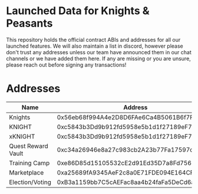 # Launched Data for Knights & Peasants  

This repository holds the official contract ABIs and addresses for all our launched features. We will also maintain a list in discord, however please don't trust any addresses unless our team have announced them in our chat channels or we have added them here. If any are missing or you are unsure, please reach out before signing any transactions!
  
# Addresses  
  
| Name | Address |
|---|---|
| Knights | 0x56eb68f994A4e2D8D6FAe6Ca4B5061B6f7FD92Cb |
| KNIGHT | 0xc5843b3Dd9b912fd5958e5b1d1f27189eF7189Da |
| xKNIGHT | 0xc5843b3Dd9b912fd5958e5b1d1f27189eF7189Da |
| Quest Reward Vault | 0xc34a26946e8a27c983cb2A23b77Fa17597c42554 |
| Training Camp | 0xe86D85d15105532cE2d91Ed35D7a8Fd75659c421 |
| Marketplace | 0xa25689fA9345AeF2c8a0E71FDE094E164CF8E62e |
| Election/Voting | 0xB3a1159bb7C5cAEFac8aa4b24faFa5DeCd6aA88E |
 
